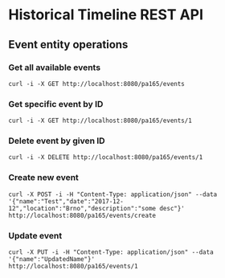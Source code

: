 # Historical Timeline REST API


## Event entity operations

### Get all available events

```
curl -i -X GET http://localhost:8080/pa165/events
```

### Get specific event by ID

```
curl -i -X GET http://localhost:8080/pa165/events/1
```

### Delete event by given ID

```
curl -i -X DELETE http://localhost:8080/pa165/events/1
```

### Create new event 

```
curl -X POST -i -H "Content-Type: application/json" --data 
'{"name":"Test","date":"2017-12-12","location":"Brno","description":"some desc"}' 
http://localhost:8080/pa165/events/create
```

### Update event

```
curl -X PUT -i -H "Content-Type: application/json" --data 
'{"name":"UpdatedName"}' 
http://localhost:8080/pa165/events/1
```


